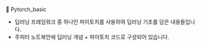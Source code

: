 :book: Pytorch_basic
- 딥러닝 프레임워크 중 하나인 파이토치를 사용하여 딥러닝 기초를 담은 내용들입니다. 
- 주피터 노트북안에 딥러닝 개념 + 파이토치 코드로 구성되어 있습니다.
